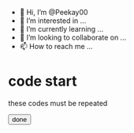- 👋 Hi, I’m @Peekay00
- 👀 I’m interested in ...
- 🌱 I’m currently learning ...
- 💞️ I’m looking to collaborate on ...
- 📫 How to reach me ...

<!---
Peekay00/Peekay00 is a ✨ special ✨ repository because its `README.md` (this file) appears on your GitHub profile.
You can click the Preview link to take a look at your changes.
--->

<h1>code start</h1>

<P>these codes must be repeated</P>
<Button>done</button>

